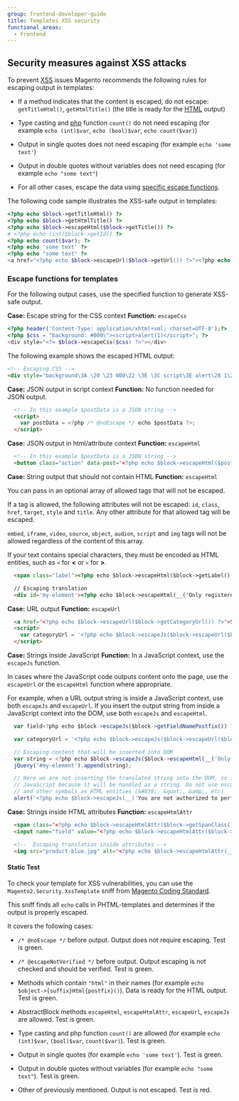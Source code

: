 ```yaml
---
group: frontend-developer-guide
title: Templates XSS security
functional_areas:
  - Frontend
---
```


## Security measures against XSS attacks

To prevent [XSS] issues Magento recommends the following rules for escaping output in templates:

*  If a method indicates that the content is escaped, do not escape: `getTitleHtml()`, `getHtmlTitle()` (the title is ready for the [HTML](https://glossary.magento.com/html) output)

*  Type casting and [php](https://glossary.magento.com/php) function `count()` do not need escaping  (for example `echo (int)$var`, `echo (bool)$var`, `echo count($var)`)

*  Output in single quotes does not need escaping (for example `echo 'some text'`)

*  Output in double quotes without variables does not need escaping (for example `echo "some text"`)

*  For all other cases, escape the data using [specific escape functions](#escape-functions-for-templates).

The following code sample illustrates the XSS-safe output in templates:

```php
<?php echo $block->getTitleHtml() ?>
<?php echo $block->getHtmlTitle() ?>
<?php echo $block->escapeHtml($block->getTitle()) ?>
# <?php echo (int)$block->getId() ?>
<?php echo count($var); ?>
<?php echo 'some text' ?>
<?php echo "some text" ?>
<a href="<?php echo $block->escapeUrl($block->getUrl()) ?>"><?php echo $block->getAnchorTextHtml() ?></a>
```

### Escape functions for templates

For the following output cases, use the specified function to generate XSS-safe output.

**Case:** Escape string for the CSS context
**Function:** `escapeCss`

```php
<?php header('Content-Type: application/xhtml+xml; charset=UTF-8');?>
<?php $css = "background: #000\"><script>alert(1)</script>"; ?>
<div style="<?= $block->escapeCss($css) ?>"></div>
```

The following example shows the escaped HTML output:

```html
<!-- Escaping CSS -->
<div style="background\3A \20 \23 000\22 \3E \3C script\3E alert\28 1\29 \3C \2F script\3E "></div>
```

**Case:** JSON output in script context
**Function:** No function needed for JSON output.

```html
  <!-- In this example $postData is a JSON string -->
  <script>
    var postData = <?php /* @noEscape */ echo $postData ?>;
  </script>
```

**Case:** JSON output in html/attribute context
**Function:** `escapeHtml`

```html
  <!-- In this example $postData is a JSON string -->
  <button class="action" data-post="<?php echo $block->escapeHtml($postData) ?>" />
```

**Case:** String output that should not contain HTML
**Function:** `escapeHtml`

You can pass in an optional array of allowed tags that will not be escaped.

If a tag is allowed, the following attributes will not be escaped: `id`, `class`, `href`, `target`, `style` and `title`.
Any other attribute for that allowed tag will be escaped.

`embed`, `iframe`, `video`, `source`, `object`, `audion`, `script` and `img` tags will not be allowed regardless of the content of this array.

If your text contains special characters, they must be encoded as HTML entities, such as `<` for **<** or `>` for **>**.

```html
  <span class="label"><?php echo $block->escapeHtml($block->getLabel()) ?></span>

  // Escaping translation
  <div id='my-element'><?php echo $block->escapeHtml(__('Only registered users can write reviews. Please <a href="%1">Sign in</a> or <a href="%2">create an account</a>', $block->getLoginUrl(), $block->getCreateAccountUrl()), ['a']) ?></div>
```

**Case:** URL output
**Function:** `escapeUrl`

```html
  <a href="<?php echo $block->escapeUrl($block->getCategoryUrl()) ?>">Some Link</a>
  <script>
    var categoryUrl = '<?php echo $block->escapeJs($block->escapeUrl($block->getCategoryUrl())) ?>';
  </script>
```

**Case:** Strings inside JavaScript
**Function:** In a JavaScript context, use the `escapeJs` function.

In cases where the JavaScript code outputs content onto the page, use the `escapeUrl` or the `escapeHtml` function where appropriate.

For example, when a URL output string is inside a JavaScript context, use both `escapeJs` and `escapeUrl`. If you insert the output string from inside a JavaScript context into the DOM, use both `escapeJs` and `escapeHtml`.

```js
  var field<?php echo $block->escapeJs($block->getFieldNamePostfix()) ?> = window.document.getElementById('my-element');

  var categoryUrl = '<?php echo $block->escapeJs($block->escapeUrl($block->getCategoryUrl())) ?>';

  // Escaping content that will be inserted into DOM
  var string = <?php echo $block->escapeJs($block->escapeHtml(__('Only registered users can write reviews. Please <a href="%1">Sign in</a> or <a href="%2">create an account</a>', $block->getLoginUrl(), $block->getCreateAccountUrl()), ['a'])) ?>
  jQuery('#my-element').append(string);

  // Here we are not inserting the translated string into the DOM, so it is ok if the string contains non-allowed tags or
  // JavaScript because it will be handled as a string. Do not use escapeHtml here, the browser will display quotes
  // and other symbols as HTML entities (&#039;, &quot;, &amp;, etc)
  alert('<?php echo $block->escapeJs(__('You are not authorized to perform this action.')) ?>');
```

**Case:** Strings inside HTML attributes
**Function:** `escapeHtmlAttr`

```html
  <span class="<?php echo $block->escapeHtmlAttr($block->getSpanClass()) ?>">Product Description</span>
  <input name="field" value="<?php echo $block->escapeHtmlAttr($block->getFieldValue()) ?>" />

  <!--  Escaping translation inside attributes -->
  <img src="product-blue.jpg" alt="<?php echo $block->escapeHtmlAttr(__('A picture of the product in blue')) ?>" />
```

#### Static Test

To check your template for XSS vulnerabilities, you can use the `Magento2.Security.XssTemplate` sniff from [Magento Coding Standard](https://github.com/magento/magento-coding-standard).

This sniff finds all `echo` calls in PHTML-templates and determines if the output is properly escaped.

It covers the following cases:

*  `/* @noEscape */` before output. Output does not require escaping. Test is green.

*  `/* @escapeNotVerified */` before output. Output escaping is not checked and should be verified. Test is green.

*  Methods which contain `"html"` in their names (for example `echo $object->{suffix}Html{postfix}()`). Data is ready for the HTML output. Test is green.

*  AbstractBlock methods `escapeHtml`, `escapeHtmlAttr`, `escapeUrl`, `escapeJs` are allowed. Test is green.

*  Type casting and php function `count()` are allowed (for example `echo (int)$var`, `(bool)$var`, `count($var)`). Test is green.

*  Output in single quotes (for example `echo 'some text'`). Test is green.

*  Output in double quotes without variables (for example `echo "some text"`). Test is green.

*  Other of previously mentioned. Output is not escaped. Test is red.

[XSS]: https://en.wikipedia.org/wiki/Cross-site_scripting
